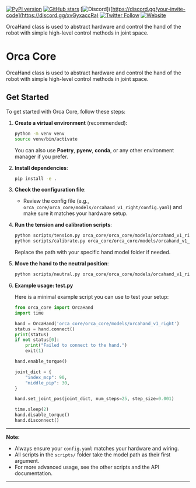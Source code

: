 [![PyPI version](https://badge.fury.io/py/orca_core.svg)](https://badge.fury.io/py/orca_core)
[![GitHub stars](https://img.shields.io/github/stars/orcahand/orca_core?style=social)](https://github.com/orcahand/orca_core/stargazers)
[![Discord](https://img.shields.io/discord/123456789012345678?label=Discord&logo=discord&style=flat)]([https://discord.gg/your-invite-code](https://discord.gg/xvGyxaccRa)
[![Twitter Follow](https://img.shields.io/twitter/follow/orcahand?style=social)](https://x.com/orcahand)
[![Website](https://img.shields.io/badge/Website-orcahand.org-blue?style=flat&logo=google-chrome)](https://orcahand.com)


OrcaHand class is used to abstract hardware and control the hand of the robot with simple high-level control methods in joint space.

# Orca Core

OrcaHand class is used to abstract hardware and control the hand of the robot with simple high-level control methods in joint space.

## Get Started

To get started with Orca Core, follow these steps:

1. **Create a virtual environment** (recommended):

    ```sh
    python -m venv venv
    source venv/bin/activate
    ```

    You can also use **Poetry**, **pyenv**, **conda**, or any other environment manager if you prefer.

2. **Install dependencies**:

    ```sh
    pip install -e .
    ```

3. **Check the configuration file**:

    - Review the config file (e.g., `orca_core/orca_core/models/orcahand_v1_right/config.yaml`) and make sure it matches your hardware setup.

4. **Run the tension and calibration scripts**:

    ```sh
    python scripts/tension.py orca_core/orca_core/models/orcahand_v1_right
    python scripts/calibrate.py orca_core/orca_core/models/orcahand_v1_right
    ```

    Replace the path with your specific hand model folder if needed.

5. **Move the hand to the neutral position**:

    ```sh
    python scripts/neutral.py orca_core/orca_core/models/orcahand_v1_right
    ```

6. **Example usage: test.py**

    Here is a minimal example script you can use to test your setup:

    ```python
    from orca_core import OrcaHand
    import time

    hand = OrcaHand('orca_core/orca_core/models/orcahand_v1_right')
    status = hand.connect()
    print(status)
    if not status[0]:
        print("Failed to connect to the hand.")
        exit(1)

    hand.enable_torque()

    joint_dict = {
        "index_mcp": 90,
        "middle_pip": 30,
    }

    hand.set_joint_pos(joint_dict, num_steps=25, step_size=0.001)

    time.sleep(2)
    hand.disable_torque()
    hand.disconnect()
    ```

---

**Note:**  
- Always ensure your `config.yaml` matches your hardware and wiring.
- All scripts in the `scripts/` folder take the model path as their first argument.
- For more advanced usage, see the other scripts and the API documentation.

---
